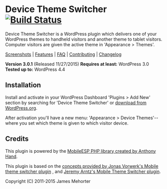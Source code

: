 # Device Theme Switcher [![Build Status](https://travis-ci.org/jamesmehorter/device-theme-switcher.svg?branch=develop)](https://travis-ci.org/jamesmehorter/device-theme-switcher)

Device Theme Switcher is a WordPress plugin which delivers one of your WordPress themes to handheld visitors and another theme to tablet visitors. Computer visitors are given the active theme in 'Appearance > Themes'.

[Screenshots](https://github.com/jamesmehorter/device-theme-switcher/wiki/1-Screenshots) | [Features](https://github.com/jamesmehorter/device-theme-switcher/wiki/2-Features) | [FAQ](https://github.com/jamesmehorter/device-theme-switcher/wiki/3-FAQ) | [Contributing](https://github.com/jamesmehorter/device-theme-switcher/wiki/4-Contributing) | [Changelog](https://github.com/jamesmehorter/device-theme-switcher/wiki/5-Changelog)

**Version 3.0.1** (Released 11/27/2015)
**Requires at least:** WordPress 3.0
**Tested up to:** WordPress 4.4

## Installation

Install and activate in your WordPress Dashboard 'Plugins > Add New' section by searching for 'Device Theme Switcher' or [download from WordPress.org](https://wordpress.org/plugins/device-theme-switcher/).

After activation you'll have a new menu: 'Appearance > Device Themes'--where you set which theme is given to which visitor device.

## Credits

This plugin is powered by the [MobileESP PHP library created by Anthony Hand](http://blog.mobileesp.com/).

This plugin is based on the [concepts provided by Jonas Vorwerk's Mobile theme switcher plugin](http://www.jonasvorwerk.com/) , and [Jeremy Arntz's Mobile Theme Switcher plugin](http://www.jeremyarntz.com/).

Copyright (C) 2011-2015 James Mehorter